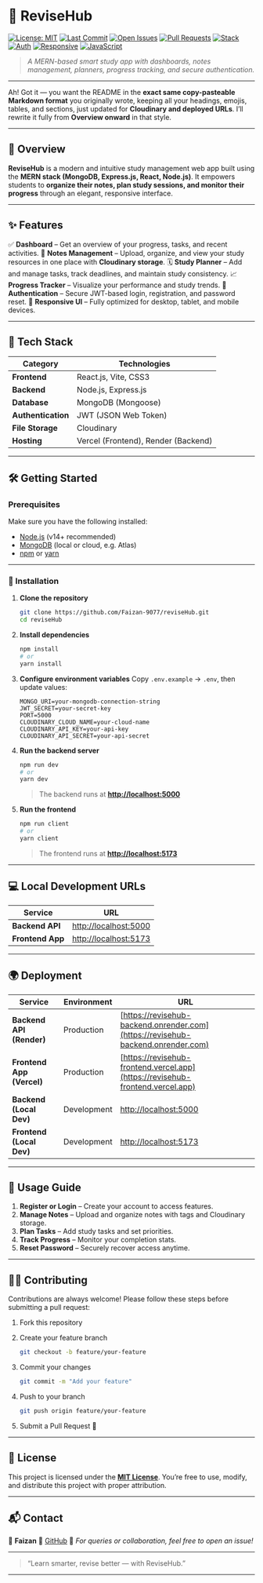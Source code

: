 # 🌟 ReviseHub
[![License: MIT](https://img.shields.io/badge/License-MIT-yellow.svg)](LICENSE)
[![Last Commit](https://img.shields.io/github/last-commit/Faizan-9077/reviseHub.svg)](https://github.com/Faizan-9077/reviseHub/commits)
[![Open Issues](https://img.shields.io/github/issues/Faizan-9077/reviseHub.svg)](https://github.com/Faizan-9077/reviseHub/issues)
[![Pull Requests](https://img.shields.io/github/issues-pr/Faizan-9077/reviseHub.svg)](https://github.com/Faizan-9077/reviseHub/pulls)
[![Stack](https://img.shields.io/badge/Stack-MERN-brightgreen)](https://github.com/Faizan-9077/reviseHub)
[![Auth](https://img.shields.io/badge/Auth-JWT-blue)](https://github.com/Faizan-9077/reviseHub)
[![Responsive](https://img.shields.io/badge/Responsive-Yes-success)](https://github.com/Faizan-9077/reviseHub)
[![JavaScript](https://img.shields.io/badge/JavaScript-99.2%25-yellow)](https://github.com/Faizan-9077/reviseHub)

> _A MERN-based smart study app with dashboards, notes management, planners, progress tracking, and secure authentication._

---

Ah! Got it — you want the README in the **exact same copy-pasteable Markdown format** you originally wrote, keeping all your headings, emojis, tables, and sections, just updated for **Cloudinary and deployed URLs**. I’ll rewrite it fully from **Overview onward** in that style.

---

## 🧭 Overview

**ReviseHub** is a modern and intuitive study management web app built using the **MERN stack (MongoDB, Express.js, React, Node.js)**. It empowers students to **organize their notes, plan study sessions, and monitor their progress** through an elegant, responsive interface.

---

## ✨ Features

✅ **Dashboard** – Get an overview of your progress, tasks, and recent activities.
📝 **Notes Management** – Upload, organize, and view your study resources in one place with **Cloudinary storage**.
🗓️ **Study Planner** – Add and manage tasks, track deadlines, and maintain study consistency.
📈 **Progress Tracker** – Visualize your performance and study trends.
🔐 **Authentication** – Secure JWT-based login, registration, and password reset.
📱 **Responsive UI** – Fully optimized for desktop, tablet, and mobile devices.

---

## 🧰 Tech Stack

| Category           | Technologies                        |
| ------------------ | ----------------------------------- |
| **Frontend**       | React.js, Vite, CSS3                |
| **Backend**        | Node.js, Express.js                 |
| **Database**       | MongoDB (Mongoose)                  |
| **Authentication** | JWT (JSON Web Token)                |
| **File Storage**   | Cloudinary                          |
| **Hosting**        | Vercel (Frontend), Render (Backend) |

---

## 🛠️ Getting Started

### Prerequisites

Make sure you have the following installed:

* [Node.js](https://nodejs.org/) (v14+ recommended)
* [MongoDB](https://www.mongodb.com/) (local or cloud, e.g. Atlas)
* [npm](https://www.npmjs.com/) or [yarn](https://yarnpkg.com/)

---

### 🔧 Installation

1. **Clone the repository**

   ```bash
   git clone https://github.com/Faizan-9077/reviseHub.git
   cd reviseHub
   ```
2. **Install dependencies**

   ```bash
   npm install
   # or
   yarn install
   ```
3. **Configure environment variables**
   Copy `.env.example` → `.env`, then update values:

   ```
   MONGO_URI=your-mongodb-connection-string
   JWT_SECRET=your-secret-key
   PORT=5000
   CLOUDINARY_CLOUD_NAME=your-cloud-name
   CLOUDINARY_API_KEY=your-api-key
   CLOUDINARY_API_SECRET=your-api-secret
   ```
4. **Run the backend server**

   ```bash
   npm run dev
   # or
   yarn dev
   ```

   > The backend runs at **[http://localhost:5000](http://localhost:5000)**
5. **Run the frontend**

   ```bash
   npm run client
   # or
   yarn client
   ```

   > The frontend runs at **[http://localhost:5173](http://localhost:5173)**

---

## 💻 Local Development URLs

| Service          | URL                                            |
| ---------------- | ---------------------------------------------- |
| **Backend API**  | [http://localhost:5000](http://localhost:5000) |
| **Frontend App** | [http://localhost:5173](http://localhost:5173) |

---

## 🌍 Deployment

| Service                   | Environment | URL                                                                              |
| ------------------------- | ----------- | -------------------------------------------------------------------------------- |
| **Backend API (Render)**  | Production  | [https://revisehub-backend.onrender.com](https://revisehub-backend.onrender.com) |
| **Frontend App (Vercel)** | Production  | [https://revisehub-frontend.vercel.app](https://revisehub-frontend.vercel.app)   |
| **Backend (Local Dev)**   | Development | [http://localhost:5000](http://localhost:5000)                                   |
| **Frontend (Local Dev)**  | Development | [http://localhost:5173](http://localhost:5173)                                   |

---

## 🧩 Usage Guide

1. **Register or Login** – Create your account to access features.
2. **Manage Notes** – Upload and organize notes with tags and Cloudinary storage.
3. **Plan Tasks** – Add study tasks and set priorities.
4. **Track Progress** – Monitor your completion stats.
5. **Reset Password** – Securely recover access anytime.

---

## 🧑‍💻 Contributing

Contributions are always welcome!
Please follow these steps before submitting a pull request:

1. Fork this repository
2. Create your feature branch

   ```bash
   git checkout -b feature/your-feature
   ```
3. Commit your changes

   ```bash
   git commit -m "Add your feature"
   ```
4. Push to your branch

   ```bash
   git push origin feature/your-feature
   ```
5. Submit a Pull Request 🚀

---

## 🪪 License

This project is licensed under the **[MIT License](LICENSE)**.
You’re free to use, modify, and distribute this project with proper attribution.

---

## 📬 Contact

👤 **Faizan**
🔗 [GitHub](https://github.com/Faizan-9077)
📧 *For queries or collaboration, feel free to open an issue!*

---

> “Learn smarter, revise better — with ReviseHub.”

---
